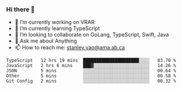 ### Hi there 👋

- 🔭 I’m currently working on VRAR
- 🌱 I’m currently learning TypeScript
- 👯 I’m looking to collaborate on GoLang, TypeScript, Swift, Java
- 💬 Ask me about Anything
- 📫 How to reach me: stanley.yao@ama.ab.ca


<!--START_SECTION:waka-->
```text
TypeScript   12 hrs 19 mins  █████████████████████░░░░   83.70 % 
JavaScript   2 hrs 6 mins    ███▓░░░░░░░░░░░░░░░░░░░░░   14.26 % 
JSON         5 mins          ░░░░░░░░░░░░░░░░░░░░░░░░░   00.64 % 
Other        5 mins          ░░░░░░░░░░░░░░░░░░░░░░░░░   00.58 % 
Git Config   2 mins          ░░░░░░░░░░░░░░░░░░░░░░░░░   00.32 % 
```
<!--END_SECTION:waka-->
